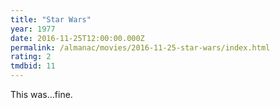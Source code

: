 ```yaml
---
title: "Star Wars"
year: 1977
date: 2016-11-25T12:00:00.000Z
permalink: /almanac/movies/2016-11-25-star-wars/index.html
rating: 2
tmdbid: 11
---
```


This was...fine.